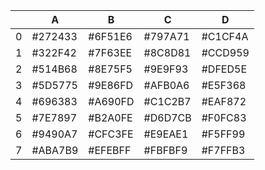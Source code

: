 |   | A       | B       | C       | D       |
|---|---------|---------|---------|---------|
| 0 | #272433 | #6F51E6 | #797A71 | #C1CF4A |
| 1 | #322F42 | #7F63EE | #8C8D81 | #CCD959 |
| 2 | #514B68 | #8E75F5 | #9E9F93 | #DFED5E |
| 3 | #5D5775 | #9E86FD | #AFB0A6 | #E5F368 |
| 4 | #696383 | #A690FD | #C1C2B7 | #EAF872 |
| 5 | #7E7897 | #B2A0FE | #D6D7CB | #F0FC83 |
| 6 | #9490A7 | #CFC3FE | #E9EAE1 | #F5FF99 |
| 7 | #ABA7B9 | #EFEBFF | #FBFBF9 | #F7FFB3 |
